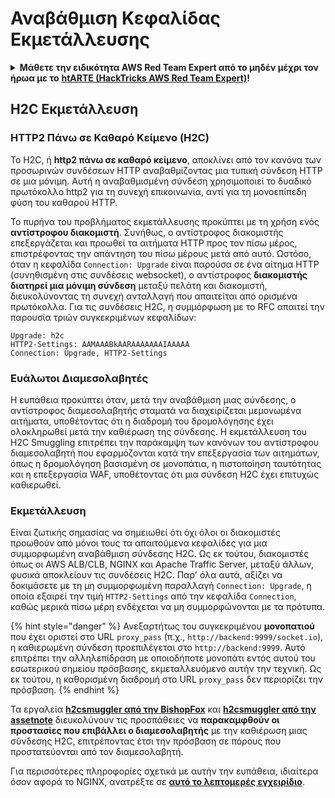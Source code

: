 # Αναβάθμιση Κεφαλίδας Εκμετάλλευσης

<details>

<summary><strong>Μάθετε την ειδικότητα AWS Red Team Expert από το μηδέν μέχρι τον ήρωα με το</strong> <a href="https://training.hacktricks.xyz/courses/arte"><strong>htARTE (HackTricks AWS Red Team Expert)</strong></a><strong>!</strong></summary>

Άλλοι τρόποι υποστήριξης του HackTricks:

* Αν θέλετε να δείτε την **εταιρεία σας διαφημισμένη στο HackTricks** ή να **κατεβάσετε το HackTricks σε μορφή PDF** ελέγξτε τα [**ΣΧΕΔΙΑ ΣΥΝΔΡΟΜΗΣ**](https://github.com/sponsors/carlospolop)!
* Αποκτήστε το [**επίσημο PEASS & HackTricks swag**](https://peass.creator-spring.com)
* Ανακαλύψτε [**την Οικογένεια PEASS**](https://opensea.io/collection/the-peass-family), τη συλλογή μας από αποκλειστικά [**NFTs**](https://opensea.io/collection/the-peass-family)
* **Εγγραφείτε** στην 💬 [**ομάδα Discord**](https://discord.gg/hRep4RUj7f) ή στην [**ομάδα τηλεγραφήματος**](https://t.me/peass) ή **ακολουθήστε** μας στο **Twitter** 🐦 [**@carlospolopm**](https://twitter.com/hacktricks_live)**.**
* **Μοιραστείτε τα κόλπα σας στο χάκινγκ υποβάλλοντας PRs** στα [**HackTricks**](https://github.com/carlospolop/hacktricks) και [**HackTricks Cloud**](https://github.com/carlospolop/hacktricks-cloud) αποθετήρια του github.

</details>

## H2C Εκμετάλλευση <a href="#http2-over-cleartext-h2c" id="http2-over-cleartext-h2c"></a>

### HTTP2 Πάνω σε Καθαρό Κείμενο (H2C) <a href="#http2-over-cleartext-h2c" id="http2-over-cleartext-h2c"></a>

Το H2C, ή **http2 πάνω σε καθαρό κείμενο**, αποκλίνει από τον κανόνα των προσωρινών συνδέσεων HTTP αναβαθμίζοντας μια τυπική σύνδεση HTTP σε μια μόνιμη. Αυτή η αναβαθμισμένη σύνδεση χρησιμοποιεί το δυαδικό πρωτόκολλο http2 για τη συνεχή επικοινωνία, αντί για τη μονοεπίπεδη φύση του καθαρού HTTP.

Το πυρήνα του προβλήματος εκμετάλλευσης προκύπτει με τη χρήση ενός **αντίστροφου διακομιστή**. Συνήθως, ο αντίστροφος διακομιστής επεξεργάζεται και προωθεί τα αιτήματα HTTP προς τον πίσω μέρος, επιστρέφοντας την απάντηση του πίσω μέρους μετά από αυτό. Ωστόσο, όταν η κεφαλίδα `Connection: Upgrade` είναι παρούσα σε ένα αίτημα HTTP (συνηθισμένη στις συνδέσεις websocket), ο αντίστροφος **διακομιστής διατηρεί μια μόνιμη σύνδεση** μεταξύ πελάτη και διακομιστή, διευκολύνοντας τη συνεχή ανταλλαγή που απαιτείται από ορισμένα πρωτόκολλα. Για τις συνδέσεις H2C, η συμμόρφωση με το RFC απαιτεί την παρουσία τριών συγκεκριμένων κεφαλίδων:
``` 
Upgrade: h2c
HTTP2-Settings: AAMAAABkAARAAAAAAAIAAAAA
Connection: Upgrade, HTTP2-Settings
```
### Ευάλωτοι Διαμεσολαβητές <a href="#exploitation" id="exploitation"></a>

Η ευπάθεια προκύπτει όταν, μετά την αναβάθμιση μιας σύνδεσης, ο αντίστροφος διαμεσολαβητής σταματά να διαχειρίζεται μεμονωμένα αιτήματα, υποθέτοντας ότι η διαδρομή του δρομολόγησης έχει ολοκληρωθεί μετά την καθιέρωση της σύνδεσης. Η εκμετάλλευση του H2C Smuggling επιτρέπει την παράκαμψη των κανόνων του αντίστροφου διαμεσολαβητή που εφαρμόζονται κατά την επεξεργασία των αιτημάτων, όπως η δρομολόγηση βασισμένη σε μονοπάτια, η πιστοποίηση ταυτότητας και η επεξεργασία WAF, υποθέτοντας ότι μια σύνδεση H2C έχει επιτυχώς καθιερωθεί.

### Εκμετάλλευση <a href="#exploitation" id="exploitation"></a>

Είναι ζωτικής σημασίας να σημειωθεί ότι όχι όλοι οι διακομιστές προωθούν από μόνοι τους τα απαιτούμενα κεφαλίδες για μια συμμορφωμένη αναβάθμιση σύνδεσης H2C. Ως εκ τούτου, διακομιστές όπως οι AWS ALB/CLB, NGINX και Apache Traffic Server, μεταξύ άλλων, φυσικά αποκλείουν τις συνδέσεις H2C. Παρ' όλα αυτά, αξίζει να δοκιμάσετε με τη μη συμμορφωμένη παραλλαγή `Connection: Upgrade`, η οποία εξαιρεί την τιμή `HTTP2-Settings` από την κεφαλίδα `Connection`, καθώς μερικά πίσω μέρη ενδέχεται να μη συμμορφώνονται με τα πρότυπα.

{% hint style="danger" %}
Ανεξαρτήτως του συγκεκριμένου **μονοπατιού** που έχει οριστεί στο URL `proxy_pass` (π.χ., `http://backend:9999/socket.io`), η καθιερωμένη σύνδεση προεπιλέγεται στο `http://backend:9999`. Αυτό επιτρέπει την αλληλεπίδραση με οποιοδήποτε μονοπάτι εντός αυτού του εσωτερικού σημείου πρόσβασης, εκμεταλλευόμενο αυτήν την τεχνική. Ως εκ τούτου, η καθορισμένη διαδρομή στο URL `proxy_pass` δεν περιορίζει την πρόσβαση.
{% endhint %}

Τα εργαλεία [**h2csmuggler από την BishopFox**](https://github.com/BishopFox/h2csmuggler) και [**h2csmuggler από την assetnote**](https://github.com/assetnote/h2csmuggler) διευκολύνουν τις προσπάθειες να **παρακαμφθούν οι προστασίες που επιβάλλει ο διαμεσολαβητής** με την καθιέρωση μιας σύνδεσης H2C, επιτρέποντας έτσι την πρόσβαση σε πόρους που προστατεύονται από τον διαμεσολαβητή.

Για περισσότερες πληροφορίες σχετικά με αυτήν την ευπάθεια, ιδιαίτερα όσον αφορά το NGINX, ανατρέξτε σε [**αυτό το λεπτομερές εγχειρίδιο**](../network-services-pentesting/pentesting-web/nginx.md#proxy\_set\_header-upgrade-and-connection).
